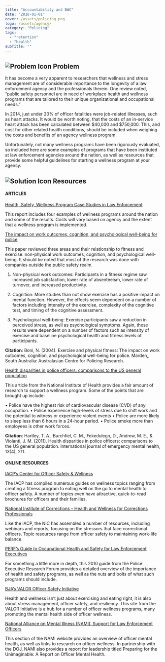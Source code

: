 ```yaml
---
title: "Accountability and BWC"
date: "2018-01-01"
cover: /assets/policing.png
logo: /assets/agency/
category: "Policing"
tags:
  - "retention"
  - "health"
subTitle: ""
---
```


## ![Problem Icon](https://github.com/google/material-design-icons/raw/master/alert/1x_web/ic_error_outline_black_48dp.png "Problem") Problem

It has become a very apparent to researchers that wellness and stress management are of considerable importance to the longevity of a law enforcement agency and the professionals therein. One review noted, “public safety personnel are in need of workplace health and wellness programs that are tailored to their unique organizational and occupational needs.”

In 2014, just under 20% of officer fatalities were job-related illnesses, such as heart attacks. It would be worth noting, that the costs of an in-service heart attack has been calculated between $40,000 and $750,000. This, and cost for other related health conditions, should be included when weighing the costs and benefits of an agency wellness program.

Unfortunately, not many wellness programs have been rigorously evaluated, so included here are some examples of programs that have been instituted at law enforcement agencies around the nation, as well as resources that provide some helpful guidelines for starting a wellness program at your agency.

## ![Solution Icon](https://github.com/google/material-design-icons/raw/master/action/1x_web/ic_lightbulb_outline_black_48dp.png "Solution") Resources

#### ARTICLES

[Health, Safety, Wellness Program Case Studies in Law Enforcement](https://www.valorforblue.org/Documents/Publications/Public/Health_Safety_and_Wellness_Program_Case_Studies_in_Law_Enforcement.pdf)

This report includes four examples of wellness programs around the nation and some of the results. Costs will vary based on agency and the extent that a wellness program is implemented.

[The impact on work outcomes, cognition, and psychological well-being for police](http://d.scribd.com/docs/1u7w5067v7kem3185d6h.pdf)

This paper reviewed three areas and their relationship to fitness and exercise: non-physical work outcomes, cognition, and psychological well-being. It should be noted that most of the research was done with companies outside the public safety realm.

1. Non-physical work outcomes: Participants in a fitness regime saw increased job satisfaction, lower rate of absenteeism, lower rate of turnover, and increased productivity.

2. Cognition: More studies than not show exercise has a positive impact on mental function. However, the effects seem dependent on a number of factors including intensity of the exercise, complexity of the cognitive test, and timing of the cognitive assessment.

3. Psychological well-being: Exercise participants saw a reduction in perceived stress, as well as psychological symptoms. Again, these results were dependent on a number of factors such as intensity of exercise and baseline psychological health and fitness levels of participants.

**Citation**: Boni, N. (2004). Exercise and physical fitness: The impact on work outcomes, cognition, and psychological well-being for police. Marden,, South Australia: Australasian Centre for Policing Research.

[Health disparities in police officers: comparisons to the US general population](https://www.ncbi.nlm.nih.gov/pmc/articles/PMC4734372/)

This article from the National Institute of Health provides a fair amount of research to support a wellness program. Some of the points that are brought up include:

•	Police have the highest risk of cardiovascular disease (CVD) of any occupation.
•	Police experience high-levels of stress due to shift work and the potential to witness or experience violent events
•	Police are more likely to sleep less than 6 hours in a 24-hour period.
•	Police smoke more than employees is other work forces.

**Citation**: Hartley, T. A., Burchfiel, C. M., Fekedulegn, D., Andrew, M. E., & Violanti, J. M. (2011). Health disparities in police officers: comparisons to the US general population. International journal of emergency mental health, 13(4), 211.

#### ONLINE RESOURCES

[IACP’s Center for Officer Safety & Wellness](http://www.theiacp.org/COSW)

The IACP has compiled numerous guides on wellness topics ranging from creating a fitness program to eating well on the go to mental health to officer safety. A number of topics even have attractive, quick-to-read brochures for officers and their families.

[National Institute of Corrections – Health and Wellness for Corrections Professionals](https://nicic.gov/health-and-wellness-for-corrections-professionals)

Like the IACP, the NIC has assembled a number of resources, including webinars and reports, focusing on the stressors that face correctional officers. Topic resources range from officer safety to maintaining work-life balance.

[PERF’s Guide to Occupational Health and Safety for Law Enforcement Executives](https://www.bja.gov/publications/perf_le_occhealth.pdf)

For something a little more in depth, this 2010 guide from the Police Executive Research Forum provides a detailed overview of the importance of health and safety programs, as well as the nuts and bolts of what such programs should include.

[BJA’s VALOR Officer Safety Initiative](https://www.bja.gov/programs/valor.html)

Health and wellness isn’t just about exercising and eating right, it is also about stress management, officer safety, and resiliency. This site from the VALOR Initiative is a hub for a number of officer wellness programs, many promoting the mental health side of officer wellness.

[National Alliance on Mental Illness (NAMI): Support for Law Enforcement Officers](https://www.nami.org/find-support/law-enforcement-officers)

This section of the NAMI website provides an overview of officer mental health, as well as links to research on officer wellness. In partnership with the DOJ, NAMI also provides a report for leadership titled Preparing for the Unimaginable: A Report on Officer Mental Health.
